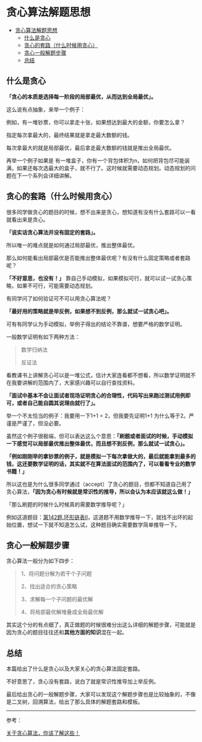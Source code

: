 # 贪心算法解题思想

- [贪心算法解题思想](#贪心算法解题思想)
  - [什么是贪心](#什么是贪心)
  - [贪心的套路（什么时候用贪心）](#贪心的套路什么时候用贪心)
  - [贪心一般解题步骤](#贪心一般解题步骤)
  - [总结](#总结)

## 什么是贪心
**「贪心的本质是选择每一阶段的局部最优，从而达到全局最优」。**

这么说有点抽象，来举一个例子：

例如，有一堆钞票，你可以拿走十张，如果想达到最大的金额，你要怎么拿？

指定每次拿最大的，最终结果就是拿走最大数额的钱。

每次拿最大的就是局部最优，最后拿走最大数额的钱就是推出全局最优。

再举一个例子如果是 有一堆盒子，你有一个背包体积为n，如何把背包尽可能装满，如果还每次选最大的盒子，就不行了。这时候就需要动态规划。动态规划的问题在下一个系列会详细讲解。

## 贪心的套路（什么时候用贪心）

很多同学做贪心的题目的时候，想不出来是贪心，想知道有没有什么套路可以一看就看出来是贪心。

**「说实话贪心算法并没有固定的套路」。**

所以唯一的难点就是如何通过局部最优，推出整体最优。

那么如何能看出局部最优是否能推出整体最优呢？有没有什么固定策略或者套路呢？

**「不好意思，也没有！」** 靠自己手动模拟，如果模拟可行，就可以试一试贪心策略，如果不可行，可能需要动态规划。

有同学问了如何验证可不可以用贪心算法呢？

**「最好用的策略就是举反例，如果想不到反例，那么就试一试贪心吧」。**

可有有同学认为手动模拟，举例子得出的结论不靠谱，想要严格的数学证明。

一般数学证明有如下两种方法：

>数学归纳法
>
>反证法

看教课书上讲解贪心可以是一堆公式，估计大家连看都不想看，所以数学证明就不在我要讲解的范围内了，大家感兴趣可以自行查找资料。

**「面试中基本不会让面试者现场证明贪心的合理性，代码写出来跑过测试用例即可，或者自己能自圆其说理由就行了」。**

举一个不太恰当的例子：我要用一下1+1 = 2，但我要先证明1+1 为什么等于2。严谨是严谨了，但没必要。

虽然这个例子很极端，但可以表达这么个意思：**「刷题或者面试的时候，手动模拟一下感觉可以局部最优推出整体最优，而且想不到反例，那么就试一试贪心」。**

**「例如刚刚举的拿钞票的例子，就是模拟一下每次拿做大的，最后就能拿到最多的钱，这还要数学证明的话，其实就不在算法面试的范围内了，可以看看专业的数学书籍！」**

所以这也是为什么很多同学通过（accept）了贪心的题目，但都不知道自己用了贪心算法，**「因为贪心有时候就是常识性的推导，所以会认为本应该就这么做！」**

「那么刷题的时候什么时候真的需要数学推导呢？」

例如这道题目：[第142题.环形链表II](https://leetcode-cn.com/problems/linked-list-cycle-ii/)，这道题不用数学推导一下，就找不出环的起始位置，想试一下就不知道怎么试，这种题目确实需要数学简单推导一下。

## 贪心一般解题步骤
贪心算法一般分为如下四步：

>1、将问题分解为若干个子问题
>
>2、找出适合的贪心策略
>
>3、求解每一个子问题的最优解
>
>4、将局部最优解堆叠成全局最优解

其实这个分的有点细了，真正做题的时候很难分出这么详细的解题步骤，可能就是因为贪心的题目往往还和**其他方面的知识**混在一起。

## 总结
本篇给出了什么是贪心以及大家关心的贪心算法固定套路。

不好意思了，贪心没有套路，说白了就是常识性推导加上举反例。

最后给出贪心的一般解题步骤，大家可以发现这个解题步骤也是比较抽象的，不像是二叉树，回溯算法，给出了那么具体的解题套路和模板。

---
参考：

[关于贪心算法，你该了解这些！](https://mp.weixin.qq.com/s/O935TaoHE9Eexwe_vSbRAg)